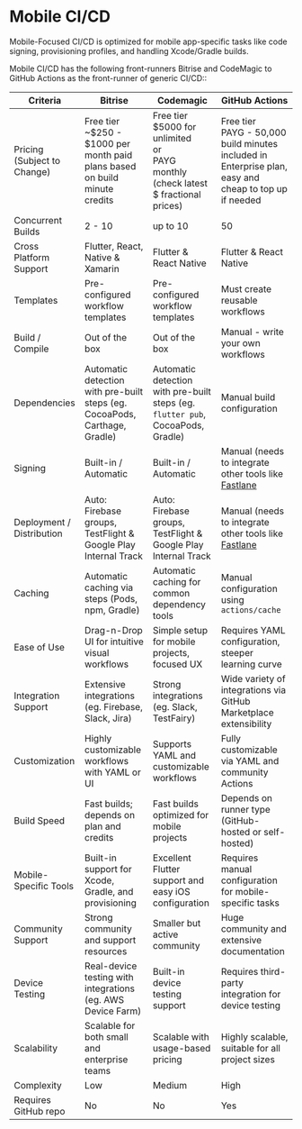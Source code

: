 # Mobile CI/CD

Mobile-Focused CI/CD is optimized for mobile app-specific tasks like code signing, provisioning profiles, and handling
Xcode/Gradle builds.

Mobile CI/CD has the following front-runners Bitrise and CodeMagic to GitHub Actions as the front-runner of generic
CI/CD::

| Criteria                    | Bitrise                                                                        | Codemagic                                                                                   | GitHub Actions                                                                                           |
|-----------------------------|--------------------------------------------------------------------------------|---------------------------------------------------------------------------------------------|----------------------------------------------------------------------------------------------------------|
| Pricing (Subject to Change) | Free tier<br>~\$250 - $1000 per month paid plans based on build minute credits | Free tier<br>$5000 for unlimited<br>or<br> PAYG monthly (check latest \$ fractional prices) | Free tier<br>PAYG - 50,000 build minutes included in Enterprise plan, easy and cheap to top up if needed |
| Concurrent Builds           | 2 - 10                                                                         | up to 10                                                                                    | 50                                                                                                       |
| Cross Platform Support      | Flutter, React, Native & Xamarin                                               | Flutter & React Native                                                                      | Flutter & React Native                                                                                   |
| Templates                   | Pre-configured workflow templates                                              | Pre-configured workflow templates                                                           | Must create reusable workflows                                                                           |
| Build / Compile             | Out of the box                                                                 | Out of the box                                                                              | Manual - write your own workflows                                                                        |
| Dependencies                | Automatic detection with pre-built steps (eg. CocoaPods, Carthage, Gradle)     | Automatic detection with pre-built steps (eg. `flutter pub`, CocoaPods, Gradle)             | Manual build configuration                                                                               |
| Signing                     | Built-in / Automatic                                                           | Built-in / Automatic                                                                        | Manual (needs to integrate other tools like [Fastlane](fastlane.md)                                      |
| Deployment / Distribution   | Auto: Firebase groups, TestFlight & Google Play Internal Track                 | Auto: Firebase groups, TestFlight & Google Play Internal Track                              | Manual (needs to integrate other tools like [Fastlane](fastlane.md)                                      |
| Caching                     | Automatic caching via steps (Pods, npm, Gradle)                                | Automatic caching for common dependency tools                                               | Manual configuration using `actions/cache`                                                               |
| Ease of Use                 | Drag-n-Drop UI for intuitive visual workflows                                  | Simple setup for mobile projects, focused UX                                                | Requires YAML configuration, steeper learning curve                                                      |
| Integration Support         | Extensive integrations (eg. Firebase, Slack, Jira)                             | Strong integrations (eg. Slack, TestFairy)                                                  | Wide variety of integrations via GitHub Marketplace extensibility                                        |
| Customization               | Highly customizable workflows with YAML or UI                                  | Supports YAML and customizable workflows                                                    | Fully customizable via YAML and community Actions                                                        |
| Build Speed                 | Fast builds; depends on plan and credits                                       | Fast builds optimized for mobile projects                                                   | Depends on runner type (GitHub-hosted or self-hosted)                                                    |
| Mobile-Specific Tools       | Built-in support for Xcode, Gradle, and provisioning                           | Excellent Flutter support and easy iOS configuration                                        | Requires manual configuration for mobile-specific tasks                                                  |
| Community Support           | Strong community and support resources                                         | Smaller but active community                                                                | Huge community and extensive documentation                                                               |
| Device Testing              | Real-device testing with integrations (eg. AWS Device Farm)                    | Built-in device testing support                                                             | Requires third-party integration for device testing                                                      |
| Scalability                 | Scalable for both small and enterprise teams                                   | Scalable with usage-based pricing                                                           | Highly scalable, suitable for all project sizes                                                          |
| Complexity                  | Low                                                                            | Medium                                                                                      | High                                                                                                     |
| Requires GitHub repo        | No                                                                             | No                                                                                          | Yes                                                                                                      |

